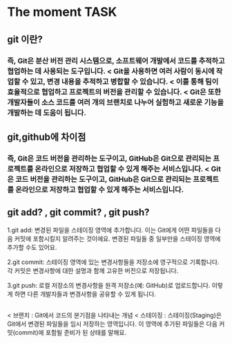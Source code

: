 <h1>The moment TASK

<h2>git 이란?</h2>
<h3>즉, Git은 분산 버전 관리 시스템으로, 소프트웨어 개발에서 코드를 추적하고 협업하는 데 사용되는 도구입니다.
<   Git을 사용하면 여러 사람이 동시에 작업할 수 있고, 변경 내용을 추적하고 병합할 수 있습니다. 
<   이를 통해 팀이 효율적으로 협업하고 프로젝트의 버전을 관리할 수 있습니다. 
<   Git은 또한 개발자들이 소스 코드를 여러 개의 브랜치로 나누어 실험하고 새로운 기능을 개발하는 데 도움이 됩니다. 
<h2>git,github에 차이점</h2>
<h3>즉, Git은 코드 버전을 관리하는 도구이고, GitHub은 Git으로 관리되는 프로젝트를 온라인으로 저장하고 협업할 수 있게 해주는 서비스입니다.
<   Git은 코드 버전을 관리하는 도구이고, GitHub은 Git으로 관리되는 프로젝트를 온라인으로 저장하고 협업할 수 있게 해주는 서비스입니다.
<h2>git add? , git commit? , git push?</h2>
1.git add: 변경된 파일을 스테이징 영역에 추가합니다. 이는 Git에게 어떤 파일들을 다음 커밋에 포함시킬지 알려주는 것이에요. 변경된 파일들 중 일부만을 스테이징 영역에 추가할 수도 있어요.

2.git commit: 스테이징 영역에 있는 변경사항들을 저장소에 영구적으로 기록합니다. 각 커밋은 변경사항에 대한 설명과 함께 고유한 버전으로 저장됩니다.

3.git push: 로컬 저장소의 변경사항을 원격 저장소(예: GitHub)로 업로드합니다. 이렇게 하면 다른 개발자들과 변경사항을 공유할 수 있게 됩니다.
<h2></h2>
<   브랜치 : Git에서 코드의 분기점을 나타내는 개념
<   스테이징 : 스테이징(Staging)은 Git에서 변경된 파일들을 임시 저장하는 영역입니다. 이 영역에 추가된 파일들은 다음 커밋(commit)에 포함될 준비가 된 상태를 말해요.